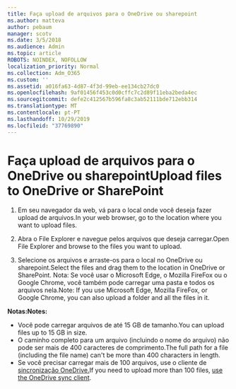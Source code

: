 ```yaml
---
title: Faça upload de arquivos para o OneDrive ou sharepoint
ms.author: matteva
author: pebaum
manager: scotv
ms.date: 3/5/2018
ms.audience: Admin
ms.topic: article
ROBOTS: NOINDEX, NOFOLLOW
localization_priority: Normal
ms.collection: Adm_O365
ms.custom: ''
ms.assetid: a016fa63-4d87-4f3d-99eb-ee134cb27dc0
ms.openlocfilehash: 9af01456f453c0d0cffc7c2d89f11eba2beda4ec
ms.sourcegitcommit: defe2c412567b596fa8c3ab52111bde712ebb314
ms.translationtype: MT
ms.contentlocale: pt-PT
ms.lasthandoff: 10/29/2019
ms.locfileid: "37769890"
---
```

# <a name="upload-files-to-onedrive-or-sharepoint"></a><span data-ttu-id="c9ecc-102">Faça upload de arquivos para o OneDrive ou sharepoint</span><span class="sxs-lookup"><span data-stu-id="c9ecc-102">Upload files to OneDrive or SharePoint</span></span>

1. <span data-ttu-id="c9ecc-103">Em seu navegador da web, vá para o local onde você deseja fazer upload de arquivos.</span><span class="sxs-lookup"><span data-stu-id="c9ecc-103">In your web browser, go to the location where you want to upload files.</span></span>
    
2. <span data-ttu-id="c9ecc-104">Abra o File Explorer e navegue pelos arquivos que deseja carregar.</span><span class="sxs-lookup"><span data-stu-id="c9ecc-104">Open File Explorer and browse to the files you want to upload.</span></span>
    
3. <span data-ttu-id="c9ecc-105">Selecione os arquivos e arraste-os para o local no OneDrive ou sharepoint.</span><span class="sxs-lookup"><span data-stu-id="c9ecc-105">Select the files and drag them to the location in OneDrive or SharePoint.</span></span> <span data-ttu-id="c9ecc-106">Nota: Se você usar o Microsoft Edge, o Mozilla FireFox ou o Google Chrome, você também pode carregar uma pasta e todos os arquivos nela.</span><span class="sxs-lookup"><span data-stu-id="c9ecc-106">Note: If you use Microsoft Edge, Mozilla FireFox, or Google Chrome, you can also upload a folder and all the files in it.</span></span>
    
<span data-ttu-id="c9ecc-107">**Notas:**</span><span class="sxs-lookup"><span data-stu-id="c9ecc-107">**Notes:**</span></span>
- <span data-ttu-id="c9ecc-108">Você pode carregar arquivos de até 15 GB de tamanho.</span><span class="sxs-lookup"><span data-stu-id="c9ecc-108">You can upload files up to 15 GB in size.</span></span> 
- <span data-ttu-id="c9ecc-109">O caminho completo para um arquivo (incluindo o nome do arquivo) não pode ser mais de 400 caracteres de comprimento.</span><span class="sxs-lookup"><span data-stu-id="c9ecc-109">The full path for a file (including the file name) can't be more than 400 characters in length.</span></span> 
- <span data-ttu-id="c9ecc-110">Se você precisar carregar mais de 100 arquivos, use o cliente de [sincronização OneDrive.](https://go.microsoft.com/fwlink/?linkid=866427)</span><span class="sxs-lookup"><span data-stu-id="c9ecc-110">If you need to upload more than 100 files, [use the OneDrive sync client](https://go.microsoft.com/fwlink/?linkid=866427).</span></span> 
  

